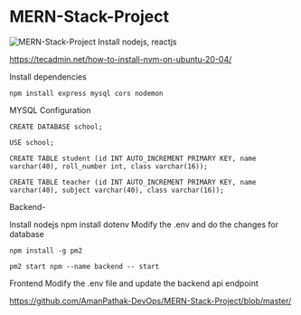# MERN-Stack-Project
![MERN-Stack-Project](assets/snippet.png)
Install nodejs, reactjs

https://tecadmin.net/how-to-install-nvm-on-ubuntu-20-04/


Install dependencies
```
npm install express mysql cors nodemon
```

MYSQL Configuration
```
CREATE DATABASE school;
```
```
USE school;
```
```
CREATE TABLE student (id INT AUTO_INCREMENT PRIMARY KEY, name varchar(40), roll_number int, class varchar(16));
```
```
CREATE TABLE teacher (id INT AUTO_INCREMENT PRIMARY KEY, name varchar(40), subject varchar(40), class varchar(16));
```



Backend-

Install nodejs
npm install dotenv
Modify the .env and do the changes for database
```
npm install -g pm2   
```
```
pm2 start npm --name backend -- start
```

Frontend
Modify the .env file and update the backend api endpoint


 
https://github.com/AmanPathak-DevOps/MERN-Stack-Project/blob/master/

